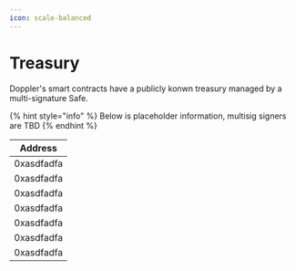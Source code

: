 ```yaml
---
icon: scale-balanced
---
```


# Treasury

Doppler's smart contracts have a publicly konwn treasury managed by a multi-signature Safe.&#x20;

{% hint style="info" %}
Below is placeholder information, multisig signers are TBD&#x20;
{% endhint %}

| Address    |
| ---------- |
| 0xasdfadfa |
| 0xasdfadfa |
| 0xasdfadfa |
| 0xasdfadfa |
| 0xasdfadfa |
| 0xasdfadfa |
| 0xasdfadfa |

